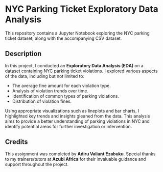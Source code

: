 # NYC Parking Ticket Exploratory Data Analysis
This repository contains a Jupyter Notebook exploring the NYC parking ticket dataset, along with the accompanying CSV dataset.
## Description
In this project, I conducted an **Exploratory Data Analysis (EDA)** on a dataset containing NYC parking ticket violations. I explored various aspects of the data, including but not limited to:

- The average fine amount for each violation type.
- Analysis of violation trends over time.
- Identification of common types of parking violations.
- Distribution of violation fines.

Using appropriate visualizations such as lineplots and bar charts, I highlighted key trends and insights gleaned from the data. This analysis aims to provide a better understanding of parking violations in NYC and identify potential areas for further investigation or intervention.
## Credits
This assignment was completed by **Adiru Valiant Ezabuku**. Special thanks to my trainers/tutors at **Azubi Africa** for their invaluable guidance and support throughout the project.
